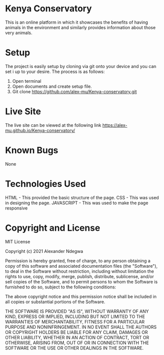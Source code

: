 # Kenya Conservatory
This is an online platform in which it showcases the benefits of having animals in the environment and similarly provides information about those very animals.

# Setup
The project is easily setup by cloning via git onto your device and you can set i up to your desire. The process is as follows:
1. Open terminal
2. Open documents and create setup file.
3. Git clone https://github.com/alex-mu/Kenya-conservatory.git

# Live Site
The live site can be viewed at the following link https://alex-mu.github.io/Kenya-conservatory/

# Known Bugs
None

# Technologies Used
HTML - This provided the basic structure of the page.
CSS - This was used in designing  the page.
JAVASCRIPT - This was used to make the page responsive

# Copyright and License
MIT License

Copyright (c) 2021 Alexander Ndegwa

Permission is hereby granted, free of charge, to any person obtaining a copy
of this software and associated documentation files (the "Software"), to deal
in the Software without restriction, including without limitation the rights
to use, copy, modify, merge, publish, distribute, sublicense, and/or sell
copies of the Software, and to permit persons to whom the Software is
furnished to do so, subject to the following conditions:

The above copyright notice and this permission notice shall be included in all
copies or substantial portions of the Software.

THE SOFTWARE IS PROVIDED "AS IS", WITHOUT WARRANTY OF ANY KIND, EXPRESS OR
IMPLIED, INCLUDING BUT NOT LIMITED TO THE WARRANTIES OF MERCHANTABILITY,
FITNESS FOR A PARTICULAR PURPOSE AND NONINFRINGEMENT. IN NO EVENT SHALL THE
AUTHORS OR COPYRIGHT HOLDERS BE LIABLE FOR ANY CLAIM, DAMAGES OR OTHER
LIABILITY, WHETHER IN AN ACTION OF CONTRACT, TORT OR OTHERWISE, ARISING FROM,
OUT OF OR IN CONNECTION WITH THE SOFTWARE OR THE USE OR OTHER DEALINGS IN THE
SOFTWARE.